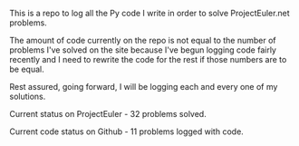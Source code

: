 This is a repo to log all the Py code I write in order to solve ProjectEuler.net problems.

The amount of code currently on the repo is not equal to the number of problems I've solved on the site because 
I've begun logging code fairly recently and I need to rewrite the code for the rest if those numbers are to be equal.

Rest assured, going forward, I will be logging each and every one of my solutions.


Current status on ProjectEuler - 32 problems solved. 

Current code status on Github - 11 problems logged with code.
